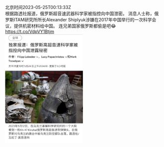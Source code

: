 北京时间2023-05-25T00:13:33Z<br>根据路透社报道，俄罗斯超音速武器科学家被指控向中国泄密。
消息人士称，俄罗斯ITAM研究所所长Alexander Shiplyuk涉嫌在2017年中国举行的一次科学会议，提供机密材料给中国。
连兄弟国家俄罗斯都偷是吧😂 https://t.co/VdpVY1Btjm<br><img src='/temp/image/2023/u-Month-5/1661405079692546048_0.jpg' width='250' height='350'><br><br>